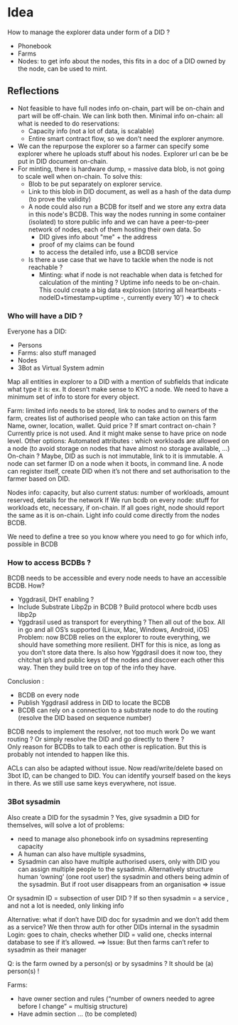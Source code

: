 # Idea

How to manage the explorer data under form of a DID ?
- Phonebook
- Farms
- Nodes: to get info about the nodes, this fits in a doc of a DID owned by the node, can be used to mint. 

## Reflections

- Not feasible to have full nodes info on-chain, part will be on-chain and part will be off-chain. We can link both then. 
  Minimal info on-chain: all what is needed to do reservations:   
  - Capacity info (not a lot of data, is scalable)
  - Entire smart contract flow, so we don't need the explorer anymore. 
- We can the repurpose the explorer so a farmer can specify some explorer where he uploads stuff about his nodes. Explorer url can be be put in DID document on-chain. 
- For minting, there is hardware dump, = massive data blob, is not going to scale well when on-chain. To solve this: 
  - Blob to be put separately on explorer service. 
  - Link to this blob in DID document, as well as a hash of the data dump (to prove the validity)
  - A node could also run a BCDB for itself and we store any extra data in this node's BCDB. This way the nodes running in some container (isolated) to store public info and we can have a peer-to-peer network of nodes, each of them hosting their own data. 
  So 
    - DID gives info about "me" + the address
    - proof of my claims can be found
    - to access the detailed info, use a BCDB service 
  - Is there a use case that we have to tackle when the node is not reachable ? 
    - Minting: what if node is not reachable when data is fetched for calculation of the minting ? Uptime info needs to be on-chain. This could create a big data explosion (storing all heartbeats - nodeID+timestamp+uptime -, currently every 10') => to check
### Who will have a DID ? 
  Everyone has a DID:
  - Persons
  - Farms: also stuff managed
  - Nodes
  - 3Bot as Virtual System admin
  
Map all entities in explorer to a DID with a mention of subfields that indicate what type it is: ex. It doesn’t make sense to KYC a node. We need to have a minimum set of info to store for every object. 

Farm: limited info needs to be stored, link to nodes and to owners of the farm, creates list of authorised people who can take action on this farm
Name, owner, location, wallet. Quid price ? If smart contract on-chain ? Currently price is not used. And it might make sense to have price on node level. Other options: Automated attributes : which workloads are allowed on a node (to avoid storage on nodes that have almost no storage available, …)
On-chain ? Maybe, DID as such is not immutable, link to it is immutable. 
A node can set farmer ID on a node when it boots, in command line. A node can register itself, create DID when it’s not there and set authorisation to the farmer based on DID.

Nodes info: capacity, but also current status: number of workloads, amount reserved, details for the network
If We run bcdb on every node: stuff for workloads etc, necessary, if on-chain. If all goes right, node should report the same as it is on-chain. Light info could come directly from the nodes BCDB. 

We need to define a tree so you know where you need to go for which info, possible in BCDB

### How to access BCDBs ?

BCDB needs to be accessible and every node needs to have an accessible BCDB. 
How? 
- Yggdrasil, DHT enabling ? 
- Include Substrate Libp2p in BCDB ? Build protocol where bcdb uses libp2p 
- Yggdrasil used as transport for everything ? Then all out of the box. All in go and all OS’s supported (Linux, Mac, Windows, Android, iOS)
Problem: now BCDB relies on the explorer to route everything, we should have something more resilient. DHT for this is nice, as long as you don’t store data there. Is also how Yggdrasil does it now too, they chitchat ip’s and public keys of the nodes and discover each other this way. Then they build tree on top of the info they have.  

Conclusion : 
- BCDB on every node
- Publish Yggdrasil address in DID to locate the BCDB
- BCDB can rely on a connection to a substrate node to do the routing (resolve the DID based on sequence number)

BCDB needs to implement the resolver, not too much work
Do we want routing ? Or simply resolve the DID and go directly to there ?  
Only reason for BCDBs to talk to each other is replication. But this is probably not intended to happen like this. 

ACLs can also be adapted without issue.
Now read/write/delete based on 3bot ID, can be changed to DID. You can identify yourself based on the keys in there. As we still use same keys everywhere, not issue.

### 3Bot sysadmin 

Also create a DID for the sysadmin ? Yes, give sysadmin a DID for themselves, will solve a lot of problems: 
- need to manage also phonebook info on sysadmins representing capacity
- A human can also have multiple sysadmins, 
- Sysadmin can also have multiple authorised users, only with DID you can assign multiple people to the sysadmin. Alternatively structure human ‘owning’ (one root user) the sysadmin and others being admin of the sysadmin. But if root user disappears from an organisation => issue

Or sysadmin ID = subsection of user DID ? If so then sysadmin = a service , and not a lot is needed, only linking info

Alternative: what if don’t have DID doc for sysadmin and we don’t add them as a service? 
We then throw auth for other DIDs internal in the sysadmin
Login: goes to chain, checks whether DID = valid one, checks internal database to see if it’s allowed. 
   ==> Issue: But then farms can’t refer to sysadmin as their manager

Q: is the farm owned by a person(s) or by sysadmins ? 
It should be (a) person(s) !

Farms: 
- have owner section and rules (“number of owners needed to agree before I change” = multisig structure) 
- Have admin section
... (to be completed)
